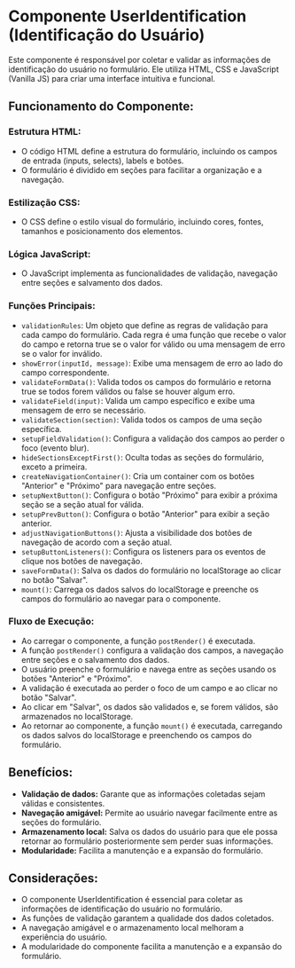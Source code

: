 # Componente UserIdentification (Identificação do Usuário)

Este componente é responsável por coletar e validar as informações de identificação do usuário no formulário. Ele utiliza HTML, CSS e JavaScript (Vanilla JS) para criar uma interface intuitiva e funcional.

## Funcionamento do Componente:

### Estrutura HTML:
- O código HTML define a estrutura do formulário, incluindo os campos de entrada (inputs, selects), labels e botões.
- O formulário é dividido em seções para facilitar a organização e a navegação.

### Estilização CSS:
- O CSS define o estilo visual do formulário, incluindo cores, fontes, tamanhos e posicionamento dos elementos.

### Lógica JavaScript:
- O JavaScript implementa as funcionalidades de validação, navegação entre seções e salvamento dos dados.

### Funções Principais:

- `validationRules`: Um objeto que define as regras de validação para cada campo do formulário. Cada regra é uma função que recebe o valor do campo e retorna true se o valor for válido ou uma mensagem de erro se o valor for inválido.
- `showError(inputId, message)`: Exibe uma mensagem de erro ao lado do campo correspondente.
- `validateFormData()`: Valida todos os campos do formulário e retorna true se todos forem válidos ou false se houver algum erro.
- `validateField(input)`: Valida um campo específico e exibe uma mensagem de erro se necessário.
- `validateSection(section)`: Valida todos os campos de uma seção específica.
- `setupFieldValidation()`: Configura a validação dos campos ao perder o foco (evento blur).
- `hideSectionsExceptFirst()`: Oculta todas as seções do formulário, exceto a primeira.
- `createNavigationContainer()`: Cria um container com os botões "Anterior" e "Próximo" para navegação entre seções.
- `setupNextButton()`: Configura o botão "Próximo" para exibir a próxima seção se a seção atual for válida.
- `setupPrevButton()`: Configura o botão "Anterior" para exibir a seção anterior.
- `adjustNavigationButtons()`: Ajusta a visibilidade dos botões de navegação de acordo com a seção atual.
- `setupButtonListeners()`: Configura os listeners para os eventos de clique nos botões de navegação.
- `saveFormData()`: Salva os dados do formulário no localStorage ao clicar no botão "Salvar".
- `mount()`: Carrega os dados salvos do localStorage e preenche os campos do formulário ao navegar para o componente.

### Fluxo de Execução:

- Ao carregar o componente, a função `postRender()` é executada.
- A função `postRender()` configura a validação dos campos, a navegação entre seções e o salvamento dos dados.
- O usuário preenche o formulário e navega entre as seções usando os botões "Anterior" e "Próximo".
- A validação é executada ao perder o foco de um campo e ao clicar no botão "Salvar".
- Ao clicar em "Salvar", os dados são validados e, se forem válidos, são armazenados no localStorage.
- Ao retornar ao componente, a função `mount()` é executada, carregando os dados salvos do localStorage e preenchendo os campos do formulário.

## Benefícios:

- **Validação de dados:** Garante que as informações coletadas sejam válidas e consistentes.
- **Navegação amigável:** Permite ao usuário navegar facilmente entre as seções do formulário.
- **Armazenamento local:** Salva os dados do usuário para que ele possa retornar ao formulário posteriormente sem perder suas informações.
- **Modularidade:** Facilita a manutenção e a expansão do formulário.

## Considerações:

- O componente UserIdentification é essencial para coletar as informações de identificação do usuário no formulário.
- As funções de validação garantem a qualidade dos dados coletados.
- A navegação amigável e o armazenamento local melhoram a experiência do usuário.
- A modularidade do componente facilita a manutenção e a expansão do formulário.